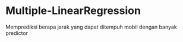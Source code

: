 # Multiple-LinearRegression
Memprediksi berapa jarak yang dapat ditempuh mobil dengan banyak predictor
